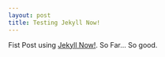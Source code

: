 ```yaml
---
layout: post
title: Testing Jekyll Now!
---
```


Fist Post using [Jekyll Now!](http://www.jekyllnow.com/).
So Far... So good.

